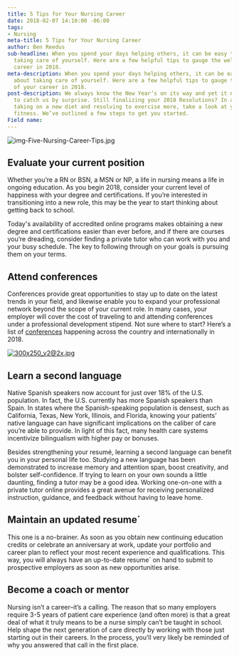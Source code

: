 ```yaml
---
title: 5 Tips for Your Nursing Career
date: 2018-02-07 14:10:00 -06:00
tags:
- Nursing
meta-title: 5 Tips for Your Nursing Career
author: Ben Reedus
sub-headline: When you spend your days helping others, it can be easy to forget about
  taking care of yourself. Here are a few helpful tips to gauge the wellbeing of your
  career in 2018.
meta-description: When you spend your days helping others, it can be easy to forget
  about taking care of yourself. Here are a few helpful tips to gauge the wellbeing
  of your career in 2018.
post-description: We always know the New Year’s on its way and yet it never ceases
  to catch us by surprise. Still finalizing your 2018 Resolutions? In addition to
  taking on a new diet and resolving to exercise more, take a look at your professional
  fitness. We’ve outlined a few steps to get you started.
Field name: 
---
```


![img-Five-Nursing-Career-Tips.jpg](/blog/uploads/img-Five-Nursing-Career-Tips.jpg)

## Evaluate your current position

Whether you’re a RN or BSN,  a MSN or NP, a life in nursing means a life in ongoing education. As you begin 2018, consider your current level of happiness with your degree and certifications. If you’re interested in transitioning into a new role, this may be the year to start thinking about getting back to school.

Today's availability of accredited online programs makes obtaining a new degree and certifications easier than ever before, and if there are courses you’re dreading, consider finding a private tutor who can work with you and your busy schedule. The key to following through on your goals is pursuing them on your terms.

## Attend conferences

Conferences provide great opportunities to stay up to date on the latest trends in your field, and likewise enable you to expand your professional network beyond the scope of your current role. In many cases, your employer will cover the cost of traveling to and attending conferences under a professional development stipend. Not sure where to start? Here’s a list of [conferences](https://www.nursingconference.com/) happening 
across the country and internationally in 2018.

[![300x250_v2@2x.jpg](/blog/uploads/300x250_v2@2x.jpg)](htttps://www.wyzant.com)

## Learn a second language

Native Spanish speakers now account for just over 18% of the U.S. population. In fact, the U.S. currently has more Spanish speakers than Spain. In states where the Spanish-speaking population is densest, such as California, Texas, New York, Illinois, and Florida, knowing your patients’ native language can have significant implications on the caliber of care you’re able to provide. In light of this fact, many health care systems incentivize bilingualism with higher pay or bonuses.

Besides strengthening your resumé, learning a second language can benefit you in your personal life too. Studying a new language has been demonstrated to increase memory and attention span, boost creativity, and bolster self-confidence. If trying to learn on your own sounds a little daunting, finding a tutor may be a good idea. Working one-on-one with a private tutor online provides a great avenue for receiving personalized instruction, guidance, and feedback without having to leave home.

## Maintain an updated resume´

This one is a no-brainer. As soon as you obtain new continuing education credits or celebrate an anniversary at work, update your portfolio and career plan to reflect your most recent experience and qualifications. This way, you will always have an up-to-date resume´ on hand to submit to prospective employers as soon as new opportunities arise.

## Become a coach or mentor

Nursing isn’t a career–it’s a calling. The reason that so many employers require 3-5 years of patient care experience (and often more) is that a great deal of what it truly means to be a nurse simply can’t be taught in school. Help shape the next generation of care directly by working with those just starting out in their careers. In the process, you’ll very likely be reminded of why you answered that call in the first place.